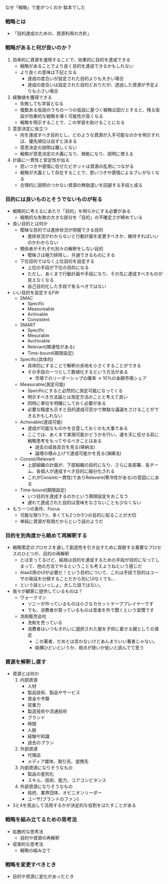 なぜ「戦略」で差がつくのか
駄本でした

### 戦略とは
- 「目的達成のための、資源利用の方針」

### 戦略があると何が良いのか？
1. 効率的に資源を運用することで、効果的に目的を達成できる
    - 戦略があることでより良く目的を達成できるかもしれない
    - より良くの意味は下記となる
        - 達成の度合いが設定された目的よりも大きい場合
        - 達成の度合いは設定された目的どおりだが、透過した資源が予定よりも小さい場合
2. 経験値を獲得できる
    - 失敗しても学習となる
    - 複数ある仮説のうちの一つの仮設に基づく戦略企図だとすると、残る仮設が効果的な戦略を導く可能性が高くなる
    - 戦略を明示することで、この学習を助けることになる
3. 意思決定に役立つ
    - 何を達成すべき目的とし、どのような資源が入手可能なのかを明示すれば、優先順位は自ずと決まる
    - 意思決定の説明は難しくない
    - 戦略が意思決定の大義になり、根拠になり、説明に使える
4. 計画に一貫性と安定性が出る
    - 思いつきや感情に任せたピボットは資源の乱用につながる
    - 戦略が大義として存在することで、思いつきや感情によるブレがなくなる
    - 合理的に説明のつかない資源の無駄遣いを回避する手段と成る

### 目的には良いものとそうでないものが有る
- 戦略的に考えるにあたり「目的」を明らかにする必要がある
    - 戦略的な失敗の大きな部分を「目的」の不確定さが締めている 
- 良い目的とは何か
    - 曖昧な目的では進捗状況が把握できる目的
        - 進捗状況がわからないと行動計画を変更すべきか、維持すればいいのかわからない
    - 関係者がそれぞれ別々の解釈をしない目的
        - 曖昧さは極力排除し、共通できるものにする
    - 下位目的ではなく上位目的を設定する
        - 上位の手段が下位の目的になる
        - ただし、あくまで行動計画や手段になり、その先に達成すべきものが見えなくなる
        - 自己目的化した手段で有るべきではない
- いい目的を設定するFW
    - SMAC
        - Specific
        - Measureable
        - Achivable
        - Consistent
    - SMART
        - Specific
        - Mesurable
        - Avchivable
        - Relevant(関連性がある)
        - Time-bound(期限設定)
    - Specific(具体的)
        - 具体的にすることで解釈の余地を小さくすることができる
        - その手段の一つとして数値化するという方法がある
            - 市場でのリーダーシップの確率 → 10%の金額市場シェア
    - Measurable(測定可能)
        - Specificにすると必然的に測定可能になってくる
        - 明示すべき方法論とは測定方法のことと考えて良い
        - 同時に単位を明確にしておく必要がある
        - 必要な精度も示すと目的達成可否かで無駄な議論をさけることができるかもしれない
    - Achevable(達成可能)
        - 達成が可能なものかを合意しておくのも大事である
        - ここでは、あくまで実現可能かどうかを行い、運を天に任せる前に戦略思考をもってやるべきことはある
            - 過去の成長具合を見る(帰納法)
            - 論理の積み上げで達成可能かを見る(演繹法)
    - Consist/Relevant
        - 上部組織の計画が、下部組織の目的になり、さらに各部署、各チーム、各個人が達成すべき目的に細分化される
        - これがConsist(一貫性)でありRelevent(寒冷性がある)の意図ににある
    - Time-bound(期限設定)
        - いつ目的を達成するのかという期限設定をおこなう
        - 遅れて達成された目的は意味をなさないことも少なくない
- もう一つの条件、Focus
    - 可能な限り1つ、多くても2つか3つの目的に絞ることが大切
    - 単純に資源が有限だからという話のようだ

### 目的を別角度から眺めて再解釈する
- 戦略策定のプロセスを通して創造性を引き出すために貢献する重要なプロセスのひとつが、目的の再解釈
    - とは言ってるけど、結局は目的を達成するための手段が目的になってしまって、他の方法でやるということも考えようねという感じだ
    - AIaaS用のUIが必要だ！という目的について、これは手段で目的はユーザの発話を分類することだから別にUIなくても…
    - という話といっしょ。大した話ではない。
- 我々が顧客に提供しているものは？
    - ウォークマン
        - ソニーが作っているものは小さなカセットテーププレイヤーです
        - でも、消費者が買っているものは音楽を外で聞くという習慣です
    - 洗剤販売会社
        - 洗剤を売っている
        - 消費者はいつもきれいに選択された服を子供に着せる親としての満足
            - この著者、だめとは言わないけどあんまりいい著者じゃない。
            - 結構ひどいというか、視点が狭いか低いと読んでて思う

### 資源を解釈し直す
- 資源とは何か
    1. 内部資源
        - 人材
        - 製品技術、製品やサービス
        - 資金や予算
        - 営業力
        - 製造技術や流通技術
        - ブランド
        - 時間
        - 人脈
        - 経験や知識
        - 過去のプラン
    2. 外部資源
        - 代理店
        - メディア媒体、取引先、提携先
    3. 内部資源になりそうなもの
        - 製品の差別化
        - スキル、技術、能力、コアコンピタンス
    4. 外部資源になりそうなもの
        - 政府、業界団体、オピニオンリーダー
        - ユーザ(ブランドのファン)
- 3と4を見出して活用するかが決定的な役割をはたすことがある

### 戦略を組み立てるための思考法
- 拡散的な思考法
    - 目的や資源の再解釈
- 収束的な思考法
    - 戦略の組み立て
### 戦略を変更すべきとき
- 目的や資源に変化があったとき

